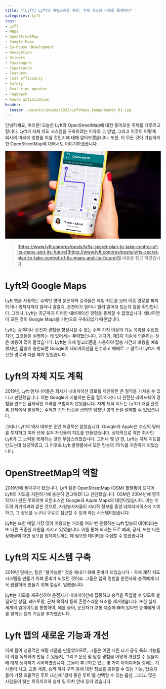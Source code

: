 ```yaml
---
title: "[Lyft] Lyft의 비밀스러운 계획: 자체 지도와 미래를 통제하다"
categories: Lyft
tags:
- Lyft
- Maps
- OpenStreetMap
- Google Maps
- In-house development
- Navigation
- Drivers
- Passengers
- Experience
- Features
- Cost efficiency
- Safety
- Real-time updates
- Feedback
- Route optimization
header:
  teaser: /assets/images/2023/LyftMaps_ImageHeader_01.jpg
---
```


안녕하세요, 여러분! 오늘은 Lyft와 OpenStreetMap에 대한 흥미로운 주제를 다루려고 합니다. Lyft가 자체 지도 시스템을 구축하려는 이유와 그 방법, 그리고 이것이 어떻게 회사의 미래에 영향을 미칠 것인지에 대해 알아보겠습니다. 또한, 이 모든 것이 가능하게 한 OpenStreetMap에 대해서도 이야기하겠습니다.

![](/assets/images/2023/LyftMaps_ImageHeader_01.jpg)

> [https://www.lyft.com/rev/posts/lyfts-secret-plan-to-take-control-of-its-maps-and-its-future](https://www.lyft.com/rev/posts/lyfts-secret-plan-to-take-control-of-its-maps-and-its-future)의 내용을 참고 하였습니다.

# Lyft와 Google Maps

Lyft 앱을 사용하는 수백만 명의 운전자와 승객들은 매일 지도를 보며 이동 경로를 파악하거나 목적지까지 얼마나 걸릴지, 운전자가 얼마나 멀리 떨어져 있는지 등을 확인합니다. 그러나, Lyft는 최근까지 이러한 내비게이션 경험을 통제할 수 없었습니다. 왜냐하면 이 모든 것이 Google Maps를 기반으로 구축되었기 때문입니다.

Lyft는 승객이나 운전자 경험을 향상시킬 수 있는 수백 가지 이상의 기능 목록을 수집했지만, 그것들을 실행하는 데 있어서는 무력했습니다. 게다가, 제3자 기술에 의존하는 것은 비용이 많이 들었습니다. Lyft는 자체 알고리즘을 사용하여 탑승 시간과 비용을 예측했지만, 탑승이 승인되면 Google이 내비게이션을 인수하고 때때로 그 경로가 Lyft가 계산한 경로와 다를 때가 있었습니다.

# Lyft의 자체 지도 계획

2019년, Lyft 엔지니어들은 회사가 내비게이션 경로를 제안하면 큰 절약을 가져올 수 있다고 판단했습니다. 이는 Google에 지불하는 돈을 절약하거나 더 안전한 라이드쉐어 경험을 만드는 잠재적인 효과를 포함하지 않았습니다. 자체 제작 지도는 Lyft가 매일 플랫폼 전체에서 발생하는 수백만 건의 탑승을 곱하면 엄청난 양의 돈을 절약할 수 있었습니다.

그러나 Lyft의 역사 대부분 동안 해결책은 없었습니다. Google과 Apple은 수십억 달러를 투자하고 여러 년에 걸쳐 자신들의 지도를 만들었습니다. 상대적으로 작은 회사인 Lyft가 그 노력을 복제하는 것은 부담스러웠습니다. 그러나 몇 년 전, Lyft는 자체 지도를 만드는데 성공하였고, 그 이후로 Lyft 플랫폼에서 모든 탑승의 70%를 지원하게 되었습니다.

# OpenStreetMap의 역할

2019년에 돌파구가 왔습니다. Lyft 팀은 OpenStreetMap (OSM) 플랫폼이 드디어 Lyft의 지도를 지원하기에 충분히 견고해졌다고 판단했습니다. OSM은 2004년에 영국 학자가 만든 무료이며 오픈소스인 Google과 Apple Maps의 대안이었습니다. 이는 지도의 위키백과와 같은 것으로, 자원봉사자들이 지리적 정보를 중앙 데이터베이스에 기여하고, 그 정보를 누구나 무료로 접근할 수 있게 하는 시스템이었습니다.

Lyft는 또한 매일 가장 많이 이용되는 거리를 여러 번 운행하는 Lyft 탑승의 데이터라는 또 다른 귀중한 자원을 가지고 있었습니다. 이를 통해 회사는 도로 폐쇄, 공사, 또는 다른 장애물에 대한 정보를 업데이트하는 데 필요한 데이터를 수집할 수 있었습니다.

# Lyft의 지도 시스템 구축

2019년 말에는, 팀은 "불가능한" 것을 해내기 위해 준비가 되었습니다 - 자체 제작 지도 시스템을 만들기 위해 준비가 되었던 것이죠. 그들은 앱의 경험을 운전자와 승객에게 더욱 원활하게 만들기 위해 열심히 일했습니다.

Lyft는 지도를 재구성하여 운전자가 내비게이션에 집중하고 승객을 픽업할 수 있도록 불필요한 상점, 레스토랑, 근처 목적지 등의 혼란스러운 요소를 제거했습니다. 또한 실제 세계의 업데이트를 통합하여, 예를 들어, 운전자가 교통 체증에 빠져 있다면 승객에게 이를 알리는 등의 기능을 추가했습니다.

# Lyft 맵의 새로운 기능과 개선

이제 팀이 성공적인 매핑 제품을 만들었으므로, 그들은 어떤 다른 타기 공유 특화 기능들이 이를 독특하게 만들 수 있을지, 그리고 운전 및 탑승 경험을 어떻게 개선할 수 있을지에 대해 생각하기 시작하였습니다. 그들이 추구하고 있는 몇 가지 아이디어들 중에는 기사들이 사고, 교통 체증, 승객 하차 구역 등에 대한 정보를 공유할 수 있는 기능, 탑승자들이 가장 효율적인 루트 대신에 '경치 좋은 루트'를 선택할 수 있는 옵션, 그리고 많은 사람들이 찾는 목적지로의 승차 및 하차 안내 등이 있습니다.